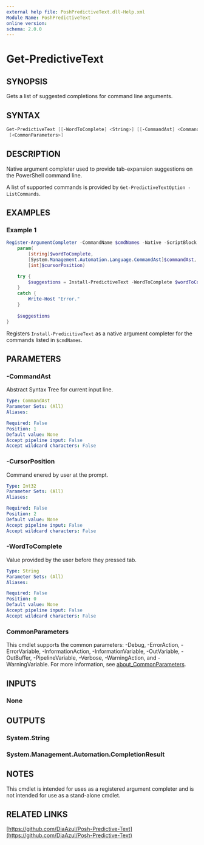 ```yaml
---
external help file: PoshPredictiveText.dll-Help.xml
Module Name: PoshPredictiveText
online version:
schema: 2.0.0
---
```


# Get-PredictiveText

## SYNOPSIS

Gets a list of suggested completions for command line arguments.

## SYNTAX

```powershell
Get-PredictiveText [[-WordToComplete] <String>] [[-CommandAst] <CommandAst>] [[-CursorPosition] <Int32>]
 [<CommonParameters>]
```

## DESCRIPTION

Native argument completer used to provide tab-expansion suggestions on the PowerShell command line.

A list of supported commands is provided by `Get-PredictiveTextOption -ListCommands`.

## EXAMPLES

### Example 1

```powershell
Register-ArgumentCompleter -CommandName $cmdNames -Native -ScriptBlock {
    param(
        [string]$wordToComplete, 
        [System.Management.Automation.Language.CommandAst]$commandAst,
        [int]$cursorPosition)

    try {
        $suggestions = Install-PredictiveText -WordToComplete $wordToComplete -CommandAst $commandAst -CursorPosition $cursorPosition
    }
    catch {
        Write-Host "Error."
    }
    
    $suggestions 
}

```

Registers `Install-PredicitiveText` as a native argument completer for the commands listed in `$cmdNames`.

## PARAMETERS

### -CommandAst

Abstract Syntax Tree for current input line.

```yaml
Type: CommandAst
Parameter Sets: (All)
Aliases:

Required: False
Position: 1
Default value: None
Accept pipeline input: False
Accept wildcard characters: False
```

### -CursorPosition

Command enered by user at the prompt.

```yaml
Type: Int32
Parameter Sets: (All)
Aliases:

Required: False
Position: 2
Default value: None
Accept pipeline input: False
Accept wildcard characters: False
```

### -WordToComplete

Value provided by the user before they pressed tab.

```yaml
Type: String
Parameter Sets: (All)
Aliases:

Required: False
Position: 0
Default value: None
Accept pipeline input: False
Accept wildcard characters: False
```

### CommonParameters

This cmdlet supports the common parameters: -Debug, -ErrorAction, -ErrorVariable, -InformationAction, -InformationVariable, -OutVariable, -OutBuffer, -PipelineVariable, -Verbose, -WarningAction, and -WarningVariable. For more information, see [about_CommonParameters](http://go.microsoft.com/fwlink/?LinkID=113216).

## INPUTS

### None

## OUTPUTS

### System.String

### System.Management.Automation.CompletionResult

## NOTES

This cmdlet is intended for uses as a registered argument completer and is not intended for use as a stand-alone cmdlet.

## RELATED LINKS

[https://github.com/DiaAzul/Posh-Predictive-Text](https://github.com/DiaAzul/Posh-Predictive-Text)
